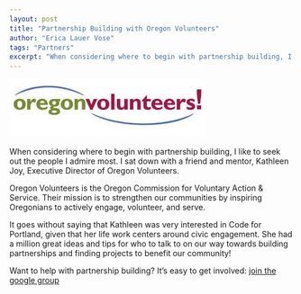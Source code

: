 ```yaml
---
layout: post
title: "Partnership Building with Oregon Volunteers"
author: "Erica Lauer Vose"
tags: "Partners"
excerpt: "When considering where to begin with partnership building, I like to seek out the people I admire most. I sat down with a friend and mentor, Kathleen Joy, Executive Director of Oregon Volunteers."
---
```


[![](/assets/img/oregon-volunteers-logo.jpg)](http://www.oregonvolunteers.org/)

When considering where to begin with partnership building, I like to seek out the people I admire most. I sat down with a friend and mentor, Kathleen Joy, Executive Director of Oregon Volunteers.

Oregon Volunteers is the Oregon Commission for Voluntary Action & Service. Their mission is to strengthen our communities by inspiring Oregonians to actively engage, volunteer, and serve.

It goes without saying that Kathleen was very interested in Code for Portland, given that her life work centers around civic engagement. She had a million great ideas and tips for who to talk to on our way towards building partnerships and finding projects to benefit our community!

<p class="side-note">
  Want to help with partnership building? It’s easy to get involved: <a href="https://groups.google.com/forum/#!forum/code-for-portland">join the google group</a>
</p>